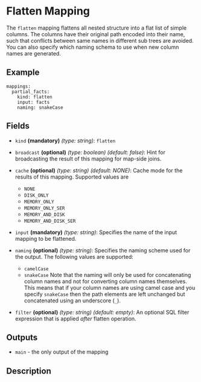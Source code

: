 
# Flatten Mapping
The `flatten` mapping flattens all nested structure into a flat list of simple columns. The columns have their original
path encoded into their name, such that conflicts between same names in different sub trees are avoided. You can also
specify which naming schema to use when new column names are generated.

## Example
```
mappings:
  partial_facts:
    kind: flatten
    input: facts
    naming: snakeCase
```

## Fields
* `kind` **(mandatory)** *(type: string)*: `flatten`

* `broadcast` **(optional)** *(type: boolean)* *(default: false)*: 
Hint for broadcasting the result of this mapping for map-side joins.

* `cache` **(optional)** *(type: string)* *(default: NONE)*:
Cache mode for the results of this mapping. Supported values are
  * `NONE`
  * `DISK_ONLY`
  * `MEMORY_ONLY`
  * `MEMORY_ONLY_SER`
  * `MEMORY_AND_DISK`
  * `MEMORY_AND_DISK_SER`

* `input` **(mandatory)** *(type: string)*:
Specifies the name of the input mapping to be flattened.

* `naming` **(optional)** *(type: string)*:
Specifies the naming scheme used for the output. The following values are supported:
  * `camelCase` 
  * `snakeCase`
Note that the naming will only be used for concatenating column names and not for converting column names themselves.
This means that if your column names are using camel case and you specify `snakeCase` then the path elements are left
unchanged but concatenated using an underscore (`_`).

* `filter` **(optional)** *(type: string)* *(default: empty)*:
An optional SQL filter expression that is applied *after* flatten operation.


## Outputs
* `main` - the only output of the mapping


## Description
